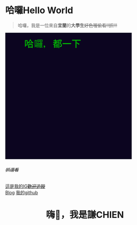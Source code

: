 # 哈囉Hello World

>哈囉，我是一位來自**宜蘭**的**大學生**~~好色喔偷看!!抓!!!~~



![](https://github.com/jiaqian1130/jiaqian1130/blob/main/aboutme/photo/messagif.gif?raw=true)


###### ~~抓還看~~

[這是我的IG~~歡迎追蹤~~](https://www.instagram.com/qian40_/)<br>
[Blog](https://blog.qian30.net)
[我的github](https://github.com/qian403)  


<h1 align="center">嗨👋，我是謙CHIEN</h1>




